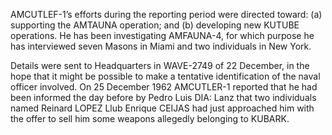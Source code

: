  AMCUTLEF-1’s efforts during the reporting period were directed toward: (a) supporting the AMTAUNA operation; and (b) developing new KUTUBE operations. He has been investigating AMFAUNA-4, for which purpose he has interviewed seven Masons in Miami and two individuals in New York.

Details were sent to Headquarters in WAVE-2749 of 22 December, in the hope that it might be possible to make a tentative identification of the naval officer involved. On 25 December 1962 AMCUTLER-1 reported that he had been informed the day before by Pedro Luis DIA: Lanz that two individuals named Reinard LOPEZ Llub Enrique CEIJAS had just approached him with the offer to sell him some weapons allegedly belonging to KUBARK.